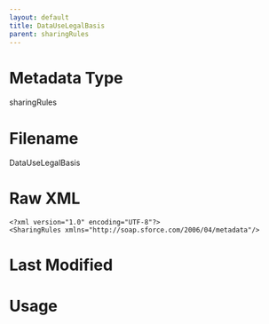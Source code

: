```yaml
---
layout: default
title: DataUseLegalBasis
parent: sharingRules
---
```

# Metadata Type
sharingRules


# Filename 
DataUseLegalBasis


# Raw XML
```
<?xml version="1.0" encoding="UTF-8"?>
<SharingRules xmlns="http://soap.sforce.com/2006/04/metadata"/>
```


# Last Modified


# Usage
